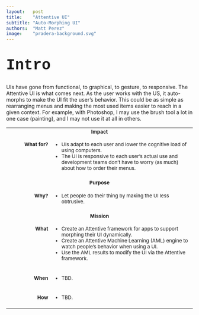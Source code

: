 ```yaml
---
layout:   post
title:    "Attentive UI"
subtitle: "Auto-Morphing UI"
authors:  "Matt Perez"
image:    "pradera-background.svg"
---
```


<div style="display: none; ">
 <p>UIs have gone from functional, to graphical, to gesture, to responsive. The Attentive UI is what comes next. As the user works with the US, it auto-morphs to make the UI fit the user’s behavior. This could be as simple as rearranging menus and making the most used items easier to reach in a given context. For example, with Photoshop, I may use the brush tool a lot in one case (painting), and I may not use it at all in others.</p>
</div>

<h1 style="font-size:40px; font-family:Courier New, monospace; margin-top:40px; ">Intro</h1>
 <p>UIs have gone from functional, to graphical, to gesture, to responsive. The Attentive UI is what comes next. As the user works with the US, it auto-morphs to make the UI fit the user&rsquo;s behavior. This could be as simple as rearranging menus and making the most used items easier to reach in a given context. For example, with Photoshop, I may use the brush tool a lot in one case (painting), and I may not use it at all in others.</p>
 <table>
 <tbody style="font-size:smaller; vertical-align:top; ">
  <tr>
   <td colspan="2" style="text-align:center; font-weight:bold; ">Impact</td>
  </tr>
  <tr>
   <td>
    <p style="text-align:right; font-weight:bold; width:8em; ">What for?</p>
   </td>
   <td>
    <ul>
     <li>UIs adapt to each user and lower the cognitive load of using computers.</li>
     <li>The UI is responsive to each user’s actual use and development teams don&rsquo;t have to worry (as much) about how to order their menus.</li>
    </ul>
   </td>
  </tr>
  <tr>
   <td colspan="2"></td>
  </tr>
  <tr>
   <td colspan="2" style="text-align:center; font-weight:bold; ">Purpose</td>
  </tr>
  <tr>
  <tr>
   <td>
    <p style="text-align:right; font-weight:bold; ">Why?</p>
   </td>
   <td>
    <ul>
     <li>Let people do their thing by making the UI less obtrusive.</li>
    </ul>
   </td>
  </tr>
  <tr>
   <td colspan="2"></td>
  </tr>
  <tr>
   <td colspan="2" style="text-align:center; font-weight:bold; ">Mission</td>
  </tr>
  <tr>
   <td>
    <p style="text-align:right; font-weight:bold; ">What</p>
   <td>
    <ul>
     <li>Create an Attentive framework for apps to support morphing their UI dynamically.</li>
     <li>Create an Attentive Machine Learning (AML) engine to watch people&rsquo;s behavior when using a UI.</li>
     <li>Use the AML results to modify the UI via the Attentive framework.</li>
    </ul>
   </td>
  </tr>
  <tr>
   <td colspan="2"></td>
  </tr>
  <tr>
   <td>
    <p style="text-align:right; font-weight:bold; ">When</p>
   </td>
   <td>
    <ul>
     <li>TBD.</li>
    </ul>
   </td>
  </tr>
  <tr>
   <td colspan="2"></td>
  </tr>
  <tr>
   <td>
    <p style="text-align:right; font-weight:bold; ">How</p>
   </td>
   <td>
    <ul>
     <li>TBD.</li>
    </ul>
   </td>
  </tr>
  <tr>
   <td colspan="2"></td>
  </tr>
 </tbody>
 </table>
